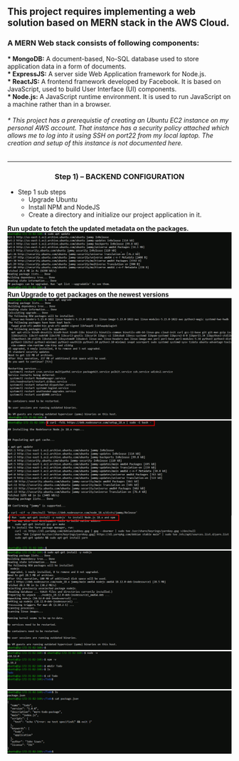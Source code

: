 ## This project requires implementing a web solution based on MERN stack in the AWS Cloud.
### A __MERN__ Web stack consists of following components: <br/>

__* MongoDB:__ A document-based, No-SQL database used to store application data in a form of documents. <br/>
__* ExpressJS:__ A server side Web Application framework for Node.js. <br/>
__* ReactJS:__ A frontend framework developed by Facebook. It is based on JavaScript, used to build User Interface (UI) components. <br/>
__* Node.js:__ A JavaScript runtime environment. It is used to run JavaScript on a machine rather than in a browser. <br/>

###### * This project has a prerequistie of creating an Ubuntu EC2 instance on my personal AWS account. That instance has a security policy attached which allows me to log into it using SSH on port22 from my local laptop. The creation and setup of this instance is not documented here. 
___
### <div align="center"> Step 1) – BACKEND CONFIGURATION </div>
* Step 1 sub steps
  * Upgrade Ubuntu
  * Install NPM and NodeJS
  * Create a directory and initialize our project application in it.
   
 __Run update to fetch the updated metadata on the packages.__
![AccesWeblocally](./images/updateubuntu-3.PNG)
__Run Upgrade to get packages on the newest versions__
![AccesWeblocally](./images/ubuntuupgrade-4.PNG)
![AccesWeblocally](./images/locatenodejs-4.PNG)
![AccesWeblocally](./images/installnodejs.PNG)
![AccesWeblocally](./images/verifyandcreate.PNG)
![AccesWeblocally](./images/verifynodejs.PNG)
